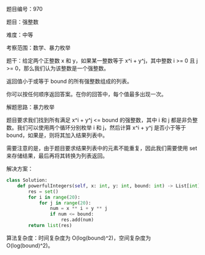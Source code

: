 题目编号：970

题目：强整数

难度：中等

考察范围：数学、暴力枚举

题干：给定两个正整数 x 和 y，如果某一整数等于 x^i + y^j，其中整数 i >= 0 且 j >= 0，那么我们认为该整数是一个强整数。

返回值小于或等于 bound 的所有强整数组成的列表。

你可以按任何顺序返回答案。在你的回答中，每个值最多出现一次。

解题思路：暴力枚举

题目要求我们找到所有满足 x^i + y^j <= bound 的强整数，其中 i 和 j 都是非负整数。我们可以使用两个循环分别枚举 i 和 j，然后计算 x^i + y^j 是否小于等于 bound，如果是，则将其加入结果列表中。

需要注意的是，由于题目要求结果列表中的元素不能重复，因此我们需要使用 set 来存储结果，最后再将其转换为列表返回。

解决方案：

```python
class Solution:
    def powerfulIntegers(self, x: int, y: int, bound: int) -> List[int]:
        res = set()
        for i in range(20):
            for j in range(20):
                num = x ** i + y ** j
                if num <= bound:
                    res.add(num)
        return list(res)
```

算法复杂度：时间复杂度为 O(log(bound)^2)，空间复杂度为 O(log(bound)^2)。